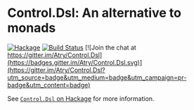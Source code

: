 # Control.Dsl: An alternative to monads

[![Hackage](https://img.shields.io/hackage/v/control-dsl.svg)](https://hackage.haskell.org/package/control-dsl)
[![Build Status](https://travis-ci.org/Atry/Control.Dsl.svg)](https://travis-ci.org/Atry/Control.Dsl)
[![Join the chat at https://gitter.im/Atry/Control.Dsl](https://badges.gitter.im/Atry/Control.Dsl.svg)](https://gitter.im/Atry/Control.Dsl?utm_source=badge&utm_medium=badge&utm_campaign=pr-badge&utm_content=badge)

See [`Control.Dsl` on Hackage](https://hackage.haskell.org/package/control-dsl/docs/Control-Dsl.html) for more information.
